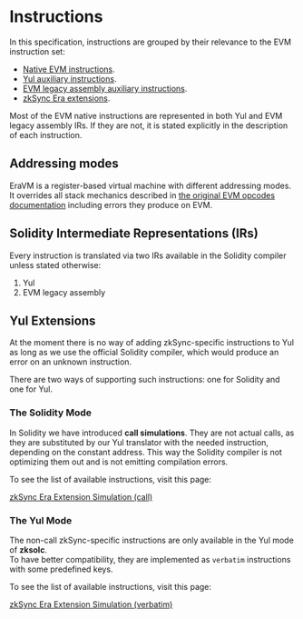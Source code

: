# Instructions

In this specification, instructions are grouped by their relevance to the EVM instruction set:

- [Native EVM instructions](https://github.com/code-423n4/2024-03-zksync/blob/main/docs/zkSync%20Era/VM%20Section/How%20compiler%20works/instructions/extensions/overview.md).
- [Yul auxiliary instructions](https://github.com/code-423n4/2024-03-zksync/blob/main/docs/zkSync%20Era/VM%20Section/How%20compiler%20works/instructions/yul.md).
- [EVM legacy assembly auxiliary instructions](https://github.com/code-423n4/2024-03-zksync/blob/main/docs/zkSync%20Era/VM%20Section/How%20compiler%20works/instructions/evmla.md).
- [zkSync Era extensions](https://github.com/code-423n4/2024-03-zksync/blob/main/docs/zkSync%20Era/VM%20Section/How%20compiler%20works/instructions/extensions/overview.md).

Most of the EVM native instructions are represented in both Yul and EVM legacy assembly IRs. If they are not,
it is stated explicitly in the description of each instruction.



## Addressing modes

EraVM is a register-based virtual machine with different addressing modes.  
It overrides all stack mechanics described in [the original EVM opcodes documentation](https://www.evm.codes/)
including errors they produce on EVM.



## Solidity Intermediate Representations (IRs)

Every instruction is translated via two IRs available in the Solidity compiler unless stated otherwise:

1. Yul
2. EVM legacy assembly



## Yul Extensions

At the moment there is no way of adding zkSync-specific instructions to Yul as long as we use the official
Solidity compiler, which would produce an error on an unknown instruction.

There are two ways of supporting such instructions: one for Solidity and one for Yul.

### The Solidity Mode

In Solidity we have introduced **call simulations**. They are not actual calls, as they are substituted
by our Yul translator with the needed instruction, depending on the constant address. This way the Solidity compiler
is not optimizing them out and is not emitting compilation errors.

To see the list of available instructions, visit this page:

[zkSync Era Extension Simulation (call)](https://github.com/code-423n4/2024-03-zksync/blob/main/docs/zkSync%20Era/VM%20Section/How%20compiler%20works/instructions/extensions/call.md)

### The Yul Mode

The non-call zkSync-specific instructions are only available in the Yul mode of **zksolc**.  
To have better compatibility, they are implemented as `verbatim` instructions with some predefined keys.

To see the list of available instructions, visit this page:

[zkSync Era Extension Simulation (verbatim)](https://github.com/code-423n4/2024-03-zksync/blob/main/docs/zkSync%20Era/VM%20Section/How%20compiler%20works/instructions/extensions/verbatim.md)
